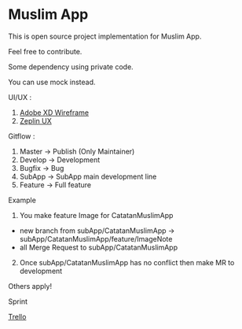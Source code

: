 # Muslim App

This is open source project implementation for Muslim App.

Feel free to contribute.

Some dependency using private code.

You can use mock instead.

UI/UX :

1. [Adobe XD Wireframe](https://xd.adobe.com/view/41786d17-3231-4796-46cf-7ad33aa8c097-3749/)
2. [Zeplin UX]()

Gitflow :

1. Master -> Publish (Only Maintainer)
2. Develop -> Development
3. Bugfix -> Bug
4. SubApp -> SubApp main development line
5. Feature -> Full feature

Example
1. You make feature Image for CatatanMuslimApp
  * new branch from subApp/CatatanMuslimApp -> subApp/CatatanMuslimApp/feature/ImageNote
  * all Merge Request to subApp/CatatanMuslimApp
  
2. Once subApp/CatatanMuslimApp has no conflict then make MR to development

Others apply!


Sprint

[Trello](https://trello.com/b/X50CJI6Z)
